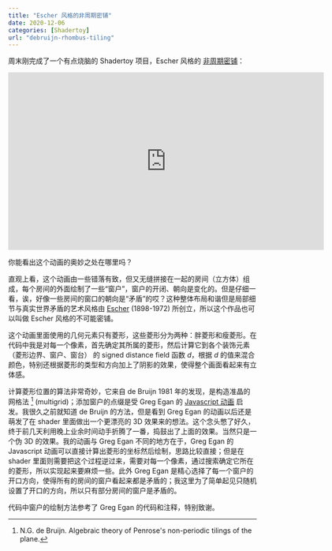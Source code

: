 ```yaml
---
title: "Escher 风格的非周期密铺"
date: 2020-12-06
categories: [Shadertoy]
url: "debruijn-rhombus-tiling"
---
```

周末刚完成了一个有点烧脑的 Shadertoy 项目，Escher 风格的 [非周期密铺](https://en.wikipedia.org/wiki/Aperiodic_tiling)：

<!--more-->

<iframe width="640" height="360" frameborder="0" src="https://www.shadertoy.com/embed/wsKBW1?gui=true&t=10&paused=true&muted=false" allowfullscreen></iframe>

你能看出这个动画的奥妙之处在哪里吗？

直观上看，这个动画由一些错落有致，但又无缝拼接在一起的房间（立方体）组成，每个房间的外面绘制了一些“窗户”，窗户的开闭、朝向是变化的。但是仔细一看，诶，好像一些房间的窗口的朝向是“矛盾”的哎？这种整体布局和谐但是局部细节与真实世界矛盾的艺术风格由 [Escher](https://en.wikipedia.org/wiki/M._C._Escher) (1898-1972) 所创立，所以这个作品也可以叫做 Escher 风格的不可能密铺。

这个动画里面使用的几何元素只有菱形，这些菱形分为两种：胖菱形和瘦菱形。在代码中我是对每一个像素，首先确定其所属的菱形，然后计算它到各个装饰元素 （菱形边界、窗户、窗台） 的 signed distance field 函数 $d$，根据 $d$ 的值来混合颜色，特别还根据菱形的类型和方向加上了阴影的效果，使得整个画面看起来有立体感。

计算菱形位置的算法非常奇妙，它来自 de Bruijn 1981 年的发现，是构造准晶的网格法 [^1] (multigrid)；添加窗户的点缀是受 Greg Egan 的 [Javascript 动画](http://gregegan.net/APPLETS/02/02.html) 启发。我很久之前就知道 de Bruijn 的方法，但是看到 Greg Egan 的动画以后还是萌发了在 shader 里面做出一个更漂亮的 3D 效果来的想法。这个念头憋了好久，终于前几天利用晚上业余时间动手折腾了一番，捣鼓出了上面的效果。当然只是一个伪 3D 的效果。我的动画与 Greg Egan 不同的地方在于，Greg Egan 的 Javascript 动画可以直接计算出菱形的坐标然后绘制，思路比较直接；但是在 shader 里面则需要把这个过程逆过来，需要对每一个像素，通过搜索确定它所在的菱形，所以实现起来要麻烦一些。此外 Greg Egan 是精心选择了每一个窗户的开口方向，使得所有的房间的窗户看起来都是矛盾的；我这里为了简单起见只随机设置了开口的方向，所以只有部分房间的窗户是矛盾的。

代码中窗户的绘制方法参考了 Greg Egan 的代码和注释，特别致谢。

[^1]: N.G. de Bruijn. Algebraic theory of Penrose's non-periodic tilings of the plane.
